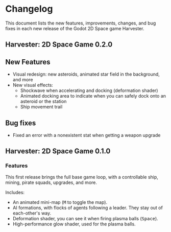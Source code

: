 # Changelog

This document lists the new features, improvements, changes, and bug fixes in each new release of the Godot 2D Space game Harvester.

## Harvester: 2D Space Game 0.2.0

## New Features

- Visual redesign: new asteroids, animated star field in the background, and more
- New visual effects:
    - Shockwave when accelerating and docking (deformation shader)
    - Animated docking area to indicate when you can safely dock onto an asteroid or the station
    - Ship movement trail

## Bug fixes

- Fixed an error with a nonexistent stat when getting a weapon upgrade

## Harvester: 2D Space Game 0.1.0

### Features

This first release brings the full base game loop, with a controllable ship, mining, pirate squads, upgrades, and more.

Includes:

- An animated mini-map (<kbd>M</kbd> to toggle the map).
- AI formations, with flocks of agents following a leader. They stay out of each-other's way.
- Deformation shader, you can see it when firing plasma balls (<kbd>Space</kbd>).
- High-performance glow shader, used for the plasma balls.
